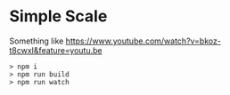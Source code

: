 # Simple Scale

Something like https://www.youtube.com/watch?v=bkoz-t8cwxI&feature=youtu.be

```
> npm i
> npm run build
> npm run watch
```
